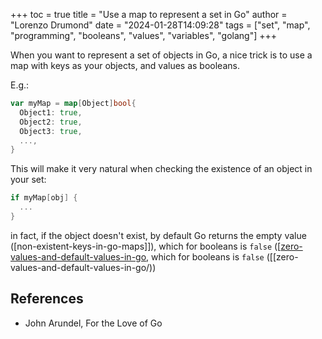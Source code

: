 +++
toc = true
title = "Use a map to represent a set in Go"
author = "Lorenzo Drumond"
date = "2024-01-28T14:09:28"
tags = ["set",  "map",  "programming",  "booleans",  "values",  "variables",  "golang"]
+++


When you want to represent a set of objects in Go, a nice trick is to use a map with keys as your objects, and values as booleans.

E.g.:
```go
var myMap = map[Object]bool{
  Object1: true,
  Object2: true,
  Object3: true,
  ...,
}
```

This will make it very natural when checking the existence of an object in your set:
```go
if myMap[obj] {
  ...
}
```

in fact, if the object doesn't exist, by default Go returns the empty value ([non-existent-keys-in-go-maps]]), which for booleans is `false` ([[zero-values-and-default-values-in-go](/wiki/non-existent-keys-in-go-maps]]), which for booleans is `false` ([[zero-values-and-default-values-in-go/))

## References
- John Arundel, For the Love of Go

